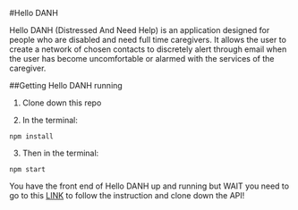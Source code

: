 #Hello DANH

Hello DANH (Distressed And Need Help) is an application designed for people who are disabled and need full time caregivers. It allows the user to create a network of chosen contacts to discretely alert through email when the user has become uncomfortable or alarmed with the services of the caregiver.

##Getting Hello DANH running

1. Clone down this repo

2. In the terminal:

`npm install`

3. Then in the terminal:

`npm start`

You have the front end of Hello DANH up and running but WAIT you need to go to this [LINK](https://github.com/KrystalGates/helloDanhApi) to follow the instruction and clone down the API!